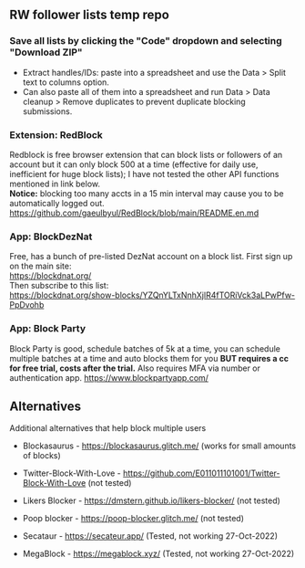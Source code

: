 ## RW follower lists temp repo

### Save all lists by clicking the "Code" dropdown and selecting "Download ZIP"

 - Extract handles/IDs: paste into a spreadsheet and use the Data > Split text to columns option.  
 - Can also paste all of them into a spreadsheet and run Data > Data cleanup > Remove duplicates to prevent duplicate blocking submissions.  
 

### Extension: RedBlock
Redblock is free browser extension that can block lists or followers of an account but it can only block 500 at a time (effective for daily use, inefficient for huge block lists); I have not tested the other API functions mentioned in link below.  
**Notice:** blocking too many accts in a 15 min interval may cause you to be automatically logged out.
https://github.com/gaeulbyul/RedBlock/blob/main/README.en.md  
    
### App: BlockDezNat
Free, has a bunch of pre-listed DezNat account on a block list.
First sign up on the main site:  
https://blockdnat.org/  
Then subscribe to this list:  
https://blockdnat.org/show-blocks/YZQnYLTxNnhXjlR4fTORiVck3aLPwPfw-PpDvohb  
  
### App: Block Party 
Block Party is good, schedule batches of 5k at a time, you can schedule multiple batches at a time and auto blocks them for you **BUT requires a cc for free trial, costs after the trial.**  Also requires MFA via number or authentication app.
https://www.blockpartyapp.com/  
    
## Alternatives
Additional alternatives that help block multiple users  
- Blockasaurus - https://blockasaurus.glitch.me/ (works for small amounts of blocks)  
- Twitter-Block-With-Love - https://github.com/E011011101001/Twitter-Block-With-Love (not tested)  
- Likers Blocker - https://dmstern.github.io/likers-blocker/ (not tested)  
- Poop blocker - https://poop-blocker.glitch.me/ (not tested)  
  
- Secataur - https://secateur.app/ (Tested, not working 27-Oct-2022)  
- MegaBlock - https://megablock.xyz/ (Tested, not working 27-Oct-2022)  

